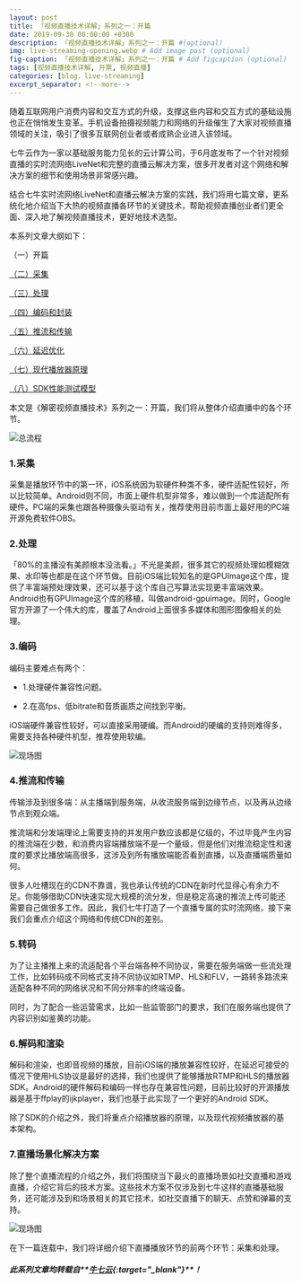 ```yaml
---
layout: post
title: 「视频直播技术详解」系列之一：开篇
date: 2019-09-30 00:00:00 +0300
description: 「视频直播技术详解」系列之一：开篇 #(optional)
img: live-streaming-opening.webp # Add image post (optional)
fig-caption: 「视频直播技术详解」系列之一：开篇 # Add figcaption (optional)
tags: [视频直播技术详解, 开票, 视频直播]
categories: [blog，live-streaming]
excerpt_separator: <!--more-->
---
```


随着互联网用户消费内容和交互方式的升级，支撑这些内容和交互方式的基础设施也正在悄悄发生变革。手机设备拍摄视频能力<!--more-->和网络的升级催生了大家对视频直播领域的关注，吸引了很多互联网创业者或者成熟企业进入该领域。

七牛云作为一家以基础服务能力见长的云计算公司，于6月底发布了一个针对视频直播的实时流网络LiveNet和完整的直播云解决方案，很多开发者对这个网络和解决方案的细节和使用场景非常感兴趣。

结合七牛实时流网络LiveNet和直播云解决方案的实践，我们将用七篇文章，更系统化地介绍当下大热的视频直播各环节的关键技术，帮助视频直播创业者们更全面、深入地了解视频直播技术，更好地技术选型。

本系列文章大纲如下：

（一）开篇

[（二）采集](https://wowfrank.github.io/live-streaming-collection/)

[（三）处理](https://wowfrank.github.io/live-streaming-proceed/)

[（四）编码和封装](https://wowfrank.github.io/live-streaming-code-and-encapsulation/)

[（五）推流和传输](https://wowfrank.github.io/live-streaming-push-and-transport/)

[（六）延迟优化](https://wowfrank.github.io/live-streaming-optimize-latency/)

[（七）现代播放器原理](https://wowfrank.github.io/live-streaming-theory-of-modern-player/)

[（八）SDK性能测试模型](https://wowfrank.github.io/live-streaming-model-of-sdk-testing/)

本文是《解密视频直播技术》系列之一：开篇，我们将从整体介绍直播中的各个环节。

![总流程]({{site.baseurl}}/assets/img/live-streaming-opening.webp)

### **1.采集**

采集是播放环节中的第一环，iOS系统因为软硬件种类不多，硬件适配性较好，所以比较简单。Android则不同，市面上硬件机型非常多，难以做到一个库适配所有硬件。PC端的采集也跟各种摄像头驱动有关，推荐使用目前市面上最好用的PC端开源免费软件OBS。

### **2.处理**

「80%的主播没有美颜根本没法看。」不光是美颜，很多其它的视频处理如模糊效果、水印等也都是在这个环节做。目前iOS端比较知名的是GPUImage这个库，提供了丰富端预处理效果，还可以基于这个库自己写算法实现更丰富端效果。Android也有GPUImage这个库的移植，叫做android-gpuimage。同时，Google官方开源了一个伟大的库，覆盖了Android上面很多多媒体和图形图像相关的处理。

### **3.编码**

编码主要难点有两个：

* 1.处理硬件兼容性问题。

* 2.在高fps、低bitrate和音质画质之间找到平衡。

iOS端硬件兼容性较好，可以直接采用硬编。而Android的硬编的支持则难得多，需要支持各种硬件机型，推荐使用软编。

![现场图]({{site.baseurl}}/assets/img/live-streaming-opening-1.webp)

### **4.推流和传输**

传输涉及到很多端：从主播端到服务端，从收流服务端到边缘节点，以及再从边缘节点到观众端。

推流端和分发端理论上需要支持的并发用户数应该都是亿级的，不过毕竟产生内容的推流端在少数，和消费内容端播放端不是一个量级，但是他们对推流稳定性和速度的要求比播放端高很多，这涉及到所有播放端能否看到直播，以及直播端质量如何。

很多人吐槽现在的CDN不靠谱，我也承认传统的CDN在新时代显得心有余力不足。你能够借助CDN快速实现大规模的流分发，但是稳定高速的推流上传可能还需要自己做很多工作。因此，我们七牛打造了一个直播专属的实时流网络，接下来我们会重点介绍这个网络和传统CDN的差别。

### **5.转码**

为了让主播推上来的流适配各个平台端各种不同协议，需要在服务端做一些流处理工作，比如转码成不同格式支持不同协议如RTMP、HLS和FLV，一路转多路流来适配各种不同的网络状况和不同分辨率的终端设备。

同时，为了配合一些运营需求，比如一些监管部门的要求，我们在服务端也提供了内容识别如鉴黄的功能。

### **6.解码和渲染**

解码和渲染，也即音视频的播放，目前iOS端的播放兼容性较好，在延迟可接受的情况下使用HLS协议是最好的选择，我们也提供了能够播放RTMP和HLS的播放器SDK。Android的硬件解码和编码一样也存在兼容性问题，目前比较好的开源播放器是基于ffplay的ijkplayer，我们也基于此实现了一个更好的Android SDK。

除了SDK的介绍之外，我们将重点介绍播放器的原理，以及现代视频播放器的基本架构。

### **7.直播场景化解决方案**

除了整个直播流程的介绍之外，我们将围绕当下最火的直播场景如社交直播和游戏直播，介绍它背后的技术方案。这些技术方案不仅涉及到七牛这样的直播基础服务，还可能涉及到和场景相关的其它技术，如社交直播下的聊天、点赞和弹幕的支持。

![现场图]({{site.baseurl}}/assets/img/live-streaming-opening-2.webp)

在下一篇连载中，我们将详细介绍下直播播放环节的前两个环节：采集和处理。

##### 此系列文章均转载自**[牛七云](https://www.qiniu.com/){:target="_blank"}**！